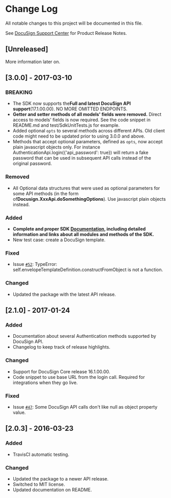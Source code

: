 # Change Log
All notable changes to this project will be documented in this file.

See [DocuSign Support Center](https://support.docusign.com/en/releasenotes/) for Product Release Notes.

## [Unreleased]
More information later on.

## [3.0.0] - 2017-03-10
### BREAKING
- The SDK now supports the**Full and latest DocuSign API support**(17.1.00.00). NO MORE OMITTED ENDPOINTS.
- **Getter and setter methods of all models' fields were removed.** Direct access to models' fields is now required. See the code snippet in README.md and test/SdkUnitTests.js for example.
- Added optional `opts` to several methods across different APIs. Old client code might need to be updated prior to using 3.0.0 and above.
- Methods that accept optional parameters, defined as `opts`, now accept plain javascript objects only. For instance AuthenticationApi.login({'api_password': true}) will return a fake password that can be used in subsequent API calls instead of the original password.

### Removed
- All Optional data structures that were used as optional parameters for some API methods (in the form of**Docusign.XxxApi.doSomethingOptions**). Use javascript plain objects instead.

### Added
- **Complete and proper SDK [Documentation](http://docusign.github.io/docusign-node-client/module-index.html), including detailed information and links about all modules and methods of the SDK.**
- New test case: create a DocuSign template.

### Fixed
- Issue [`#52`](https://github.com/docusign/DocuSign-Node-Client/issues/52): TypeError: self.envelopeTemplateDefinition.constructFromObject is not a function.

### Changed
- Updated the package with the latest API release.

## [2.1.0] - 2017-01-24
### Added
- Documentation about several Authentication methods supported by DocuSign API.
- Changelog to keep track of release highlights.
### Changed
- Support for DocuSign Core release 16.1.00.00.
- Code snippet to use base URL from the login call. Required for integrations when they go live.

### Fixed
- Issue [`#47`](https://github.com/docusign/DocuSign-Node-Client/issues/47): Some DocuSign API calls don't like null as object property value.

## [2.0.3] - 2016-03-23
### Added
- TravisCI automatic testing.

### Changed
- Updated the package to a newer API release.
- Switched to MIT license.
- Updated documentation on README.
